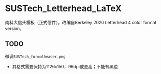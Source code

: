 # SUSTech_Letterhead_LaTeX
南科大信头模板（正式信件）。改编自Berkeley 2020 Letterhead 4 color formal version。

## TODO

微调`SUSTech_formalheader.png`

- 其格式需要保持为1126x150，96dpi或更高；不能有黑边
